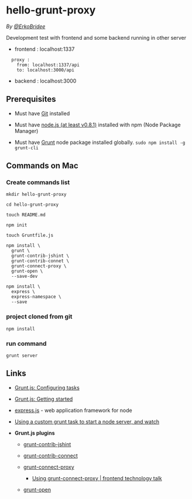# hello-grunt-proxy

*By [@ErkoBridee](https://twitter.com/erkobridee)*


Development test with frontend and some backend running in other server

* frontend : localhost:1337

```
  proxy : 
    from: localhost:1337/api 
    to: localhost:3000/api
```

* backend : localhost:3000


## Prerequisites

* Must have [Git](http://git-scm.com/) installed

* Must have [node.js (at least v0.8.1)](http://nodejs.org/) installed with npm (Node Package Manager)

* Must have [Grunt](https://github.com/gruntjs/grunt) node package installed globally.  `sudo npm install -g grunt-cli`


## Commands on Mac

### Create commands list

```
mkdir hello-grunt-proxy

cd hello-grunt-proxy

touch README.md

npm init

touch Gruntfile.js

npm install \
  grunt \
  grunt-contrib-jshint \
  grunt-contrib-connet \
  grunt-connect-proxy \
  grunt-open \
  --save-dev

npm install \
  express \
  express-namespace \
  --save

```

### project cloned from git

```
npm install
```

### run command

```
grunt server
```

## Links

* [Grunt.js: Configuring tasks](http://gruntjs.com/configuring-tasks)

* [Grunt.js: Getting started](http://gruntjs.com/getting-started)

* [express.js](http://expressjs.com/) - web application framework for node

* [Using a custom grunt task to start a node server, and watch](https://coderwall.com/p/q-nx-w)

* **Grunt.js plugins**

  * [grunt-contrib-jshint](https://github.com/gruntjs/grunt-contrib-jshint)

  * [grunt-contrib-connect](https://github.com/gruntjs/grunt-contrib-connect)

  * [grunt-connect-proxy](https://github.com/drewzboto/grunt-connect-proxy)

    * [Using grunt-connect-proxy | frontend technology talk](http://www.fettblog.eu/blog/2013/09/20/using-grunt-connect-proxy/)

  * [grunt-open](https://github.com/jsoverson/grunt-open)


